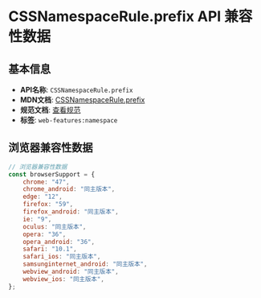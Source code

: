 # CSSNamespaceRule.prefix API 兼容性数据

## 基本信息

- **API名称**: `CSSNamespaceRule.prefix`
- **MDN文档**: [CSSNamespaceRule.prefix](https://developer.mozilla.org/docs/Web/API/CSSNamespaceRule/prefix)
- **规范文档**: [查看规范](https://drafts.csswg.org/cssom/#dom-cssnamespacerule-prefix)
- **标签**: `web-features:namespace`

## 浏览器兼容性数据

```javascript
// 浏览器兼容性数据
const browserSupport = {
    chrome: "47",
    chrome_android: "同主版本",
    edge: "12",
    firefox: "59",
    firefox_android: "同主版本",
    ie: "9",
    oculus: "同主版本",
    opera: "36",
    opera_android: "36",
    safari: "10.1",
    safari_ios: "同主版本",
    samsunginternet_android: "同主版本",
    webview_android: "同主版本",
    webview_ios: "同主版本",
};

```

